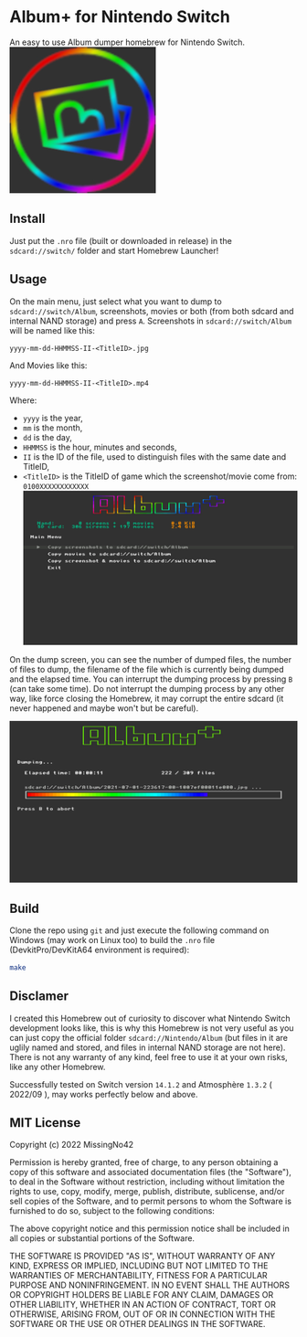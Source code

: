 # Album+ for Nintendo Switch
An easy to use Album dumper homebrew for Nintendo Switch.
![Album+](/icon.jpg)

## Install
Just put the `.nro` file (built or downloaded in release) in the `sdcard://switch/` folder and start Homebrew Launcher!


## Usage
On the main menu, just select what you want to dump to `sdcard://switch/Album`, screenshots, movies or both (from both sdcard and internal NAND storage) and press `A`.
Screenshots in `sdcard://switch/Album` will be named like this:
```
yyyy-mm-dd-HHMMSS-II-<TitleID>.jpg
```

And Movies like this:
```
yyyy-mm-dd-HHMMSS-II-<TitleID>.mp4
```
Where:
- `yyyy` is the year, 
- `mm` is the month,
- `dd` is the day, 
- `HHMMSS` is the hour, minutes and seconds,
- `II` is the ID of the file, used to distinguish files with the same date and TitleID,
- `<TitleID>` is the TitleID of game which the screenshot/movie come from: `0100XXXXXXXXXXXX`
![Menu](/.screenshots/menu.jpg)

On the dump screen, you can see the number of dumped files, the number of files to dump, the filename of the file which is currently being dumped and the elapsed time.
You can interrupt the dumping process by pressing `B` (can take some time). Do not interrupt the dumping process by any other way, like force closing the Homebrew, it may corrupt the entire sdcard (it never happened and maybe won't but be careful).

![Dump](/.screenshots/dump.jpg)


## Build
Clone the repo using `git` and just execute the following command on Windows (may work on Linux too) to build the `.nro` file (DevkitPro/DevKitA64 environment is required):
```bash
make
```

## Disclamer
I created this Homebrew out of curiosity to discover what Nintendo Switch development looks like, this is why this Homebrew is not very useful as you can just copy the official folder `sdcard://Nintendo/Album` (but files in it are uglily named and stored, and files in internal NAND storage are not here). There is not any warranty of any kind, feel free to use it at your own risks, like any other Homebrew.

Successfully tested on Switch version `14.1.2` and Atmosphère `1.3.2` ( 2022/09 ), may works perfectly below and above.


## MIT License

Copyright (c) 2022 MissingNo42

Permission is hereby granted, free of charge, to any person obtaining a copy of this software and associated documentation files (the "Software"), to deal in the Software without restriction, including without limitation the rights to use, copy, modify, merge, publish, distribute, sublicense, and/or sell copies of the Software, and to permit persons to whom the Software is furnished to do so, subject to the following conditions:

The above copyright notice and this permission notice shall be included in all copies or substantial portions of the Software.

THE SOFTWARE IS PROVIDED "AS IS", WITHOUT WARRANTY OF ANY KIND, EXPRESS OR IMPLIED, INCLUDING BUT NOT LIMITED TO THE WARRANTIES OF MERCHANTABILITY, FITNESS FOR A PARTICULAR PURPOSE AND NONINFRINGEMENT. IN NO EVENT SHALL THE AUTHORS OR COPYRIGHT HOLDERS BE LIABLE FOR ANY CLAIM, DAMAGES OR OTHER LIABILITY, WHETHER IN AN ACTION OF CONTRACT, TORT OR OTHERWISE, ARISING FROM, OUT OF OR IN CONNECTION WITH THE SOFTWARE OR THE USE OR OTHER DEALINGS IN THE SOFTWARE.
